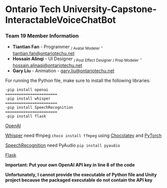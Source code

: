 # Ontario Tech University-Capstone-InteractableVoiceChatBot

### **Team 19 Member Information**
- **Tiantian Fan** - Programmer <sub>/ Avatar Modeler</sub> - tiantian.fan@ontariotechu.net
- **Hossain Alinqi** - UI Designer <sub>/ Post Effect Designer / Prop Modeler</sub> - hossain.alinaqi@ontariotechu.net
- **Gary Liu** - Animation - gary.liu@ontariotechu.net

For running the Python file, make sure to install the following libraries:
```
-pip install openai
=======================
-pip install whisper
=======================
-pip install SpeechRecognition
=======================
-pip install flask
```

[OpenAI](https://github.com/openai/openai-python)

[Whisper](https://github.com/openai/whisper)
need ffmpeg ```choco install ffmpeg``` using [Chocolatey](https://chocolatey.org/install)
and [PyTorch](https://pytorch.org/get-started/locally/)

[SpeechRecognition](https://github.com/Uberi/speech_recognition)
need PyAudio ```pip install pyaudio```

[Flask](https://flask.palletsprojects.com/en/2.3.x/installation/)

**Important: Put your own OpenAI API key in line 8 of the code**

**Unfortunately, I cannot provide the executable of Python file and Unity project because the packaged executable do not contain the API key**

